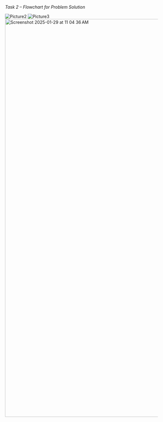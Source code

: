 *Task 2 – Flowchart for Problem Solution*


![Picture2](https://github.com/user-attachments/assets/45758a7a-a4d8-470a-a245-0288d11b15b4)
![Picture3](https://github.com/user-attachments/assets/519881af-22a3-41f8-8918-e902159b968d)
<img width="1308" alt="Screenshot 2025-01-29 at 11 04 36 AM" src="https://github.com/user-attachments/assets/38a90ad4-65e9-4fbe-9b1a-931d6a5ee58a" />

